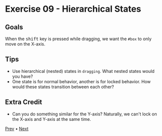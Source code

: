 # Exercise 09 - Hierarchical States

## Goals

When the <kbd>shift</kbd> key is pressed while dragging, we want the `#box` to only move on the X-axis.

## Tips

- Use hierarchical (nested) states in `dragging`. What nested states would you have?
- One state is for normal behavior, another is for locked behavior. How would these states transition between each other?

## Extra Credit

- Can you do something similar for the Y-axis? Naturally, we can't lock on the X-axis and Y-axis at the same time.

[Prev](../08/README.md) • [Next](../10/README.md)